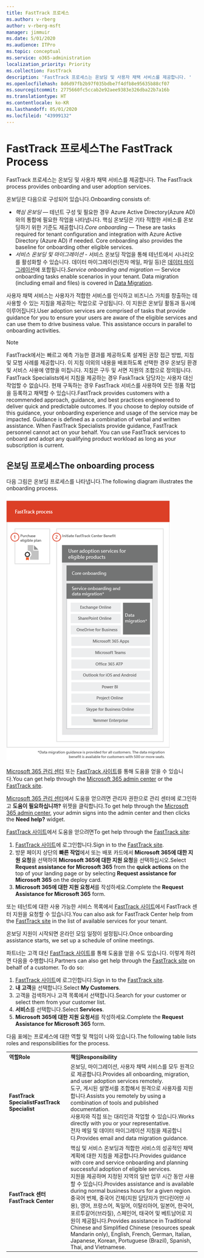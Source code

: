 ```yaml
---
title: FastTrack 프로세스
ms.author: v-rberg
author: v-rberg-msft
manager: jimmuir
ms.date: 5/01/2020
ms.audience: ITPro
ms.topic: conceptual
ms.service: o365-administration
localization_priority: Priority
ms.collection: FastTrack
description: 'FastTrack 프로세스는 온보딩 및 사용자 채택 서비스를 제공합니다. '
ms.openlocfilehash: 8d6d97fb2b97f035bdbe7f4dfb8e95635b88cf07
ms.sourcegitcommit: 2775660fc5ccab2e92aee9383e326dba22b7a16b
ms.translationtype: HT
ms.contentlocale: ko-KR
ms.lasthandoff: 05/01/2020
ms.locfileid: "43999132"
---
```

# <a name="the-fasttrack-process"></a><span data-ttu-id="d96d9-103">FastTrack 프로세스</span><span class="sxs-lookup"><span data-stu-id="d96d9-103">The FastTrack Process</span></span>

<span data-ttu-id="d96d9-104">FastTrack 프로세스는 온보딩 및 사용자 채택 서비스를 제공합니다. </span><span class="sxs-lookup"><span data-stu-id="d96d9-104">The FastTrack process provides onboarding and user adoption services.</span></span> 
  
<span data-ttu-id="d96d9-105">온보딩은 다음으로 구성되어 있습니다.</span><span class="sxs-lookup"><span data-stu-id="d96d9-105">Onboarding consists of:</span></span>
  
- <span data-ttu-id="d96d9-p101">*핵심 온보딩* — 테넌트 구성 및 필요한 경우 Azure Active Directory(Azure AD)와의 통합에 필요한 작업을 나타냅니다. 핵심 온보딩은 기타 적합한 서비스를 온보딩하기 위한 기준도 제공합니다.</span><span class="sxs-lookup"><span data-stu-id="d96d9-p101">*Core onboarding* — These are tasks required for tenant configuration and integration with Azure Active Directory (Azure AD) if needed. Core onboarding also provides the baseline for onboarding other eligible services.</span></span> 
- <span data-ttu-id="d96d9-p102">*서비스 온보딩 및 마이그레이션* - 서비스 온보딩 작업을 통해 테넌트에서 시나리오를 활성화할 수 있습니다. 데이터 마이그레이션(전자 메일, 파일 등)은 [데이터 마이그레이션](O365-data-migration.md)에 포합됩니다.</span><span class="sxs-lookup"><span data-stu-id="d96d9-p102">*Service onboarding and migration* — Service onboarding tasks enable scenarios in your tenant. Data migration (including email and files) is covered in [Data Migration](O365-data-migration.md).</span></span> 
    
<span data-ttu-id="d96d9-p103">사용자 채택 서비스는 사용자가 적합한 서비스를 인식하고 비즈니스 가치를 창출하는 데 사용할 수 있는 지침을 제공하는 작업으로 구성됩니다. 이 지원은 온보딩 활동과 동시에 이루어집니다.</span><span class="sxs-lookup"><span data-stu-id="d96d9-p103">User adoption services are comprised of tasks that provide guidance for you to ensure your users are aware of the eligible services and can use them to drive business value. This assistance occurs in parallel to onboarding activities.</span></span>
  
> [!NOTE]
> <span data-ttu-id="d96d9-p104">FastTrack에서는 빠르고 예측 가능한 결과를 제공하도록 설계된 권장 접근 방법, 지침 및 모범 사례를 제공합니다. 이 지침 이외의 내용을 배포하도록 선택한 경우 온보딩 환경 및 서비스 사용에 영향을 미칩니다. 지침은 구두 및 서면 지원의 조합으로 정의됩니다. FastTrack Specialists에서 지침을 제공하는 경우 FaskTrack 담당자는 사용자 대신 작업할 수 없습니다. 현재 구독하는 경우 FastTrack 서비스를 사용하여 모든 정품 작업을 등록하고 채택할 수 있습니다.</span><span class="sxs-lookup"><span data-stu-id="d96d9-p104">FastTrack provides customers with a recommended approach, guidance, and best practices engineered to deliver quick and predictable outcomes. If you choose to deploy outside of this guidance, your onboarding experience and usage of the service may be impacted. Guidance is defined as a combination of verbal and written assistance. When FastTrack Specialists provide guidance, FastTrack personnel cannot act on your behalf. You can use FastTrack services to onboard and adopt any qualifying product workload as long as your subscription is current.</span></span> 
  
## <a name="the-onboarding-process"></a><span data-ttu-id="d96d9-117">온보딩 프로세스</span><span class="sxs-lookup"><span data-stu-id="d96d9-117">The onboarding process</span></span>

<span data-ttu-id="d96d9-118">다음 그림은 온보딩 프로세스를 나타냅니다.</span><span class="sxs-lookup"><span data-stu-id="d96d9-118">The following diagram illustrates the onboarding process.</span></span>
  
![온보딩 혜택 사용 일정](media/o365-onboarding-timeline-m365-apps.png)
  
<span data-ttu-id="d96d9-120">[Microsoft 365 관리 센터](https://go.microsoft.com/fwlink/?linkid=2032704) 또는 [FastTrack 사이트](https://go.microsoft.com/fwlink/?linkid=780698)를 통해 도움을 얻을 수 있습니다.</span><span class="sxs-lookup"><span data-stu-id="d96d9-120">You can get help through the [Microsoft 365 admin center](https://go.microsoft.com/fwlink/?linkid=2032704) or the [FastTrack site](https://go.microsoft.com/fwlink/?linkid=780698).</span></span> 

<span data-ttu-id="d96d9-121">[Microsoft 365 관리 센터](https://go.microsoft.com/fwlink/?linkid=2032704)에서 도움을 얻으려면 관리자 권한으로 관리 센터에 로그인하고 **도움이 필요하십니까?** 위젯을 클릭합니다.</span><span class="sxs-lookup"><span data-stu-id="d96d9-121">To get help through the [Microsoft 365 admin center](https://go.microsoft.com/fwlink/?linkid=2032704), your admin signs into the admin center and then clicks the **Need help?** widget.</span></span> 

<span data-ttu-id="d96d9-122">[FastTrack 사이트](https://go.microsoft.com/fwlink/?linkid=780698)에서 도움을 얻으려면</span><span class="sxs-lookup"><span data-stu-id="d96d9-122">To get help through the [FastTrack site](https://go.microsoft.com/fwlink/?linkid=780698):</span></span> 
1.    <span data-ttu-id="d96d9-123">[FastTrack 사이트](https://go.microsoft.com/fwlink/?linkid=780698)에 로그인합니다.</span><span class="sxs-lookup"><span data-stu-id="d96d9-123">Sign in to the [FastTrack site](https://go.microsoft.com/fwlink/?linkid=780698).</span></span> 
2.    <span data-ttu-id="d96d9-124">방문 페이지 상단의 **빠른 작업**에서 또는 배포 카드에서 **Microsoft 365에 대한 지원 요청**을 선택하여 **Microsoft 365에 대한 지원 요청**을 선택하십시오.</span><span class="sxs-lookup"><span data-stu-id="d96d9-124">Select **Request assistance for Microsoft 365** from the **quick actions** on the top of your landing page or by selecting **Request assistance for Microsoft 365** on the deploy card.</span></span>
3.    <span data-ttu-id="d96d9-125">**Microsoft 365에 대한 지원 요청서**를 작성하세요.</span><span class="sxs-lookup"><span data-stu-id="d96d9-125">Complete the **Request Assistance for Microsoft 365** form.</span></span> 
  
 <span data-ttu-id="d96d9-126">또는 테넌트에 대한 사용 가능한 서비스 목록에서 [FastTrack 사이트](https://go.microsoft.com/fwlink/?linkid=780698)에서 FastTrack 센터 지원을 요청할 수 있습니다.</span><span class="sxs-lookup"><span data-stu-id="d96d9-126">You can also ask for FastTrack Center help from the [FastTrack site](https://go.microsoft.com/fwlink/?linkid=780698) in the list of available services for your tenant.</span></span> 
    
 <span data-ttu-id="d96d9-127">온보딩 지원이 시작되면 온라인 모임 일정이 설정됩니다.</span><span class="sxs-lookup"><span data-stu-id="d96d9-127">Once onboarding assistance starts, we set up a schedule of online meetings.</span></span>
    
<span data-ttu-id="d96d9-p105">파트너는 고객 대신 [FastTrack 사이트](https://go.microsoft.com/fwlink/?linkid=780698)를 통해 도움을 얻을 수도 있습니다. 이렇게 하려면 다음을 수행합니다.</span><span class="sxs-lookup"><span data-stu-id="d96d9-p105">Partners can also get help through the [FastTrack site](https://go.microsoft.com/fwlink/?linkid=780698) on behalf of a customer. To do so:</span></span>
1.    <span data-ttu-id="d96d9-130">[FastTrack 사이트](https://go.microsoft.com/fwlink/?linkid=780698)에 로그인합니다.</span><span class="sxs-lookup"><span data-stu-id="d96d9-130">Sign in to the [FastTrack site](https://go.microsoft.com/fwlink/?linkid=780698).</span></span> 
2.    <span data-ttu-id="d96d9-131">**내 고객**을 선택합니다.</span><span class="sxs-lookup"><span data-stu-id="d96d9-131">Select **My Customers**.</span></span>
3.    <span data-ttu-id="d96d9-132">고객을 검색하거나 고객 목록에서 선택합니다.</span><span class="sxs-lookup"><span data-stu-id="d96d9-132">Search for your customer or select them from your customer list.</span></span>
4.    <span data-ttu-id="d96d9-133">**서비스**를 선택합니다.</span><span class="sxs-lookup"><span data-stu-id="d96d9-133">Select **Services**.</span></span>
5.    <span data-ttu-id="d96d9-134">**Microsoft 365에 대한 지원 요청서**를 작성하세요.</span><span class="sxs-lookup"><span data-stu-id="d96d9-134">Complete the **Request Assistance for Microsoft 365** form.</span></span> 

<span data-ttu-id="d96d9-135">다음 표에는 프로세스에 대한 역할 및 책임이 나와 있습니다.</span><span class="sxs-lookup"><span data-stu-id="d96d9-135">The following table lists roles and responsibilities for the process.</span></span>
    
|||
|:-----|:-----|
|<span data-ttu-id="d96d9-136">**역할**</span><span class="sxs-lookup"><span data-stu-id="d96d9-136">**Role**</span></span> <br/> |<span data-ttu-id="d96d9-137">**책임**</span><span class="sxs-lookup"><span data-stu-id="d96d9-137">**Responsibility**</span></span> <br/> |
|<span data-ttu-id="d96d9-138">**FastTrack Specialist**</span><span class="sxs-lookup"><span data-stu-id="d96d9-138">**FastTrack Specialist**</span></span> <br/> |<span data-ttu-id="d96d9-139">온보딩, 마이그레이션, 사용자 채택 서비스를 모두 원격으로 제공합니다.</span><span class="sxs-lookup"><span data-stu-id="d96d9-139">Provides all onboarding, migration, and user adoption services remotely.</span></span>  <br/> <span data-ttu-id="d96d9-140">도구, 게시된 설명서를 조합해서 원격으로 사용자를 지원합니다.</span><span class="sxs-lookup"><span data-stu-id="d96d9-140">Assists you remotely by using a combination of tools and published documentation.</span></span> <br/> <span data-ttu-id="d96d9-141">사용자와 직접 또는 대리인과 작업할 수 있습니다.</span><span class="sxs-lookup"><span data-stu-id="d96d9-141">Works directly with you or your representative.</span></span> <br/> <span data-ttu-id="d96d9-142">전자 메일 및 데이터 마이그레이션 지침을 제공합니다.</span><span class="sxs-lookup"><span data-stu-id="d96d9-142">Provides email and data migration guidance.</span></span>|
|<span data-ttu-id="d96d9-143">**FastTrack 센터**</span><span class="sxs-lookup"><span data-stu-id="d96d9-143">**FastTrack Center**</span></span>  <br/> |<span data-ttu-id="d96d9-144">핵심 및 서비스 온보딩과 적합한 서비스의 성공적인 채택 계획에 대한 지침을 제공합니다.</span><span class="sxs-lookup"><span data-stu-id="d96d9-144">Provides guidance with core and service onboarding and planning successful adoption of eligible services.</span></span>  <br/> <span data-ttu-id="d96d9-145">지원을 제공하며 지정된 지역의 일반 업무 시간 동안 사용할 수 있습니다.</span><span class="sxs-lookup"><span data-stu-id="d96d9-145">Provides assistance and is available during normal business hours for a given region.</span></span> <br/> <span data-ttu-id="d96d9-146">중국어 번체, 중국어 간체(지원 담당자가 만다린어만 사용), 영어, 프랑스어, 독일어, 이탈리아어, 일본어, 한국어, 포르투갈어(브라질), 스페인어, 태국어 및 베트남어로 지원이 제공됩니다.</span><span class="sxs-lookup"><span data-stu-id="d96d9-146">Provides assistance in Traditional Chinese and Simplified Chinese (resources speak Mandarin only), English, French, German, Italian, Japanese, Korean, Portuguese (Brazil), Spanish, Thai, and Vietnamese.</span></span>|
